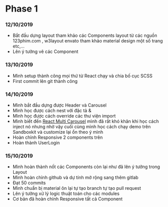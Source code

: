 # Phase 1
### 12/10/2019
+ Bắt đầu dựng layout tham khảo các Components layout từ các nguồn 123phim.com , w3layout envato tham khảo material design một số trang etc,...
+ Lên ý tưởng vẽ các Component
### 13/10/2019
+ Mình setup thành công mọi thứ từ React chạy và chia bố cục SCSS
+ First commit lên git thành công
### 14/10/2019
+ Mình bắt đầu dựng được Header và Carousel
+ Mình học được cách nest với đặc tả & 
+ Mình học được cách override các thư viện import
+ Mình biết đến [React Multi Carousel](https://www.npmjs.com/package/react-multi-carousel) mình đã rất khó khăn khi học cách inject nó nhưng nhờ vậy cuối cùng mình học cách chạy demo trên Sandboxkit và customize lại ổn theo ý mình
+ Hoàn chỉnh Responsive 2 components trên
+ Hoàn thành UserLogin
### 15/10/2019
+ Mình hoàn thành nốt các Components còn lại như đã lên ý tưởng trong Layout
+ Mình hoàn chỉnh github và dự tính mở rộng sang thêm gitlab
+ Đạt 50 commits
+ Mình chuẩn bị material ôn lại tự tạo branch tự tạo pull request
+ Lên ý tưởng xử lý logic thuật toán cho các modules
+ Cơ bản đã hoàn chỉnh Responsive tất cả Component
